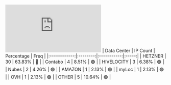 ![Diagramm](https://github.com/obajay/StateSync-snapshots/blob/main/Projects/Uptick/1/README.md)
| Data Center | IP Count | Percentage | Freq |
|:------------:|:--------:|:-----------:|:-----:|
| HETZNER | 30 | 63.83% | 🔴 |
| Contabo | 4 | 8.51% | 🟢 |
| HIVELOCITY | 3 | 6.38% | 🟢 |
| Nubes | 2 | 4.26% | 🟢 |
| AMAZON | 1 | 2.13% | 🟢 |
| myLoc | 1 | 2.13% | 🟢 |
| OVH | 1 | 2.13% | 🟢 |
| OTHER | 5 | 10.64% | 🟢 |